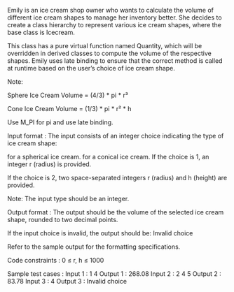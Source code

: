 Emily is an ice cream shop owner who wants to calculate the volume of different ice cream shapes to manage her inventory better. She decides to create a class hierarchy to represent various ice cream shapes, where the base class is Icecream.



This class has a pure virtual function named Quantity, which will be overridden in derived classes to compute the volume of the respective shapes. Emily uses late binding to ensure that the correct method is called at runtime based on the user’s choice of ice cream shape.



Note: 

Sphere Ice Cream Volume = (4/3) * pi * r³

Cone Ice Cream Volume = (1/3) * pi * r² * h

Use M_PI for pi and use late binding.

Input format :
The input consists of an integer choice indicating the type of ice cream shape:

for a spherical ice cream.
for a conical ice cream.
If the choice is 1, an integer r (radius) is provided.

If the choice is 2, two space-separated integers r (radius) and h (height) are provided.



Note: The input type should be an integer.

Output format :
The output should be the volume of the selected ice cream shape, rounded to two decimal points.

If the input choice is invalid, the output should be: Invalid choice



Refer to the sample output for the formatting specifications.

Code constraints :
0 ≤ r, h ≤ 1000

Sample test cases :
Input 1 :
1
4
Output 1 :
268.08
Input 2 :
2
4 5
Output 2 :
83.78
Input 3 :
4
Output 3 :
Invalid choice
